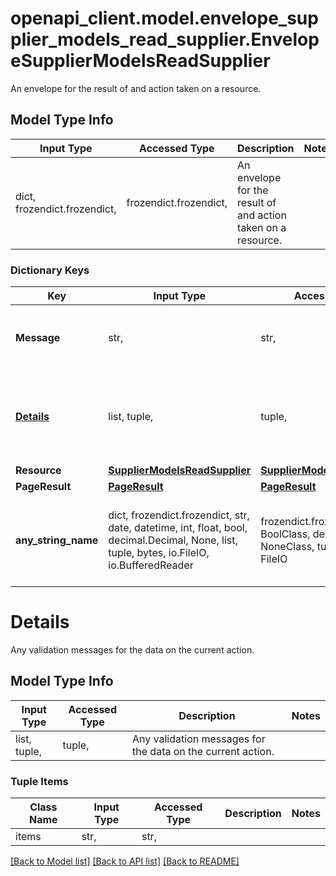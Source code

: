 # openapi_client.model.envelope_supplier_models_read_supplier.EnvelopeSupplierModelsReadSupplier

An envelope for the result of and action taken on a resource.

## Model Type Info
Input Type | Accessed Type | Description | Notes
------------ | ------------- | ------------- | -------------
dict, frozendict.frozendict,  | frozendict.frozendict,  | An envelope for the result of and action taken on a resource. | 

### Dictionary Keys
Key | Input Type | Accessed Type | Description | Notes
------------ | ------------- | ------------- | ------------- | -------------
**Message** | str,  | str,  | A status message for the action taken. | [optional] 
**[Details](#Details)** | list, tuple,  | tuple,  | Any validation messages for the data on the current action. | [optional] 
**Resource** | [**SupplierModelsReadSupplier**](SupplierModelsReadSupplier.md) | [**SupplierModelsReadSupplier**](SupplierModelsReadSupplier.md) |  | [optional] 
**PageResult** | [**PageResult**](PageResult.md) | [**PageResult**](PageResult.md) |  | [optional] 
**any_string_name** | dict, frozendict.frozendict, str, date, datetime, int, float, bool, decimal.Decimal, None, list, tuple, bytes, io.FileIO, io.BufferedReader | frozendict.frozendict, str, BoolClass, decimal.Decimal, NoneClass, tuple, bytes, FileIO | any string name can be used but the value must be the correct type | [optional]

# Details

Any validation messages for the data on the current action.

## Model Type Info
Input Type | Accessed Type | Description | Notes
------------ | ------------- | ------------- | -------------
list, tuple,  | tuple,  | Any validation messages for the data on the current action. | 

### Tuple Items
Class Name | Input Type | Accessed Type | Description | Notes
------------- | ------------- | ------------- | ------------- | -------------
items | str,  | str,  |  | 

[[Back to Model list]](../../README.md#documentation-for-models) [[Back to API list]](../../README.md#documentation-for-api-endpoints) [[Back to README]](../../README.md)

